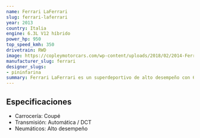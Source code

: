 ```yaml
---
name: Ferrari LaFerrari
slug: ferrari-laferrari
year: 2013
country: Italia
engine: 6.3L V12 híbrido
power_hp: 950
top_speed_kmh: 350
drivetrain: RWD
image: https://copleymotorcars.com/wp-content/uploads/2018/02/2014-Ferrari-LaFerrari-45_preview.jpeg
manufacturer_slug: ferrari
designer_slugs:
- pininfarina
summary: Ferrari LaFerrari es un superdeportivo de alto desempeño con 6.3L V12 híbrido.
---
```


## Especificaciones

- Carrocería: Coupé
- Transmisión: Automática / DCT
- Neumáticos: Alto desempeño

